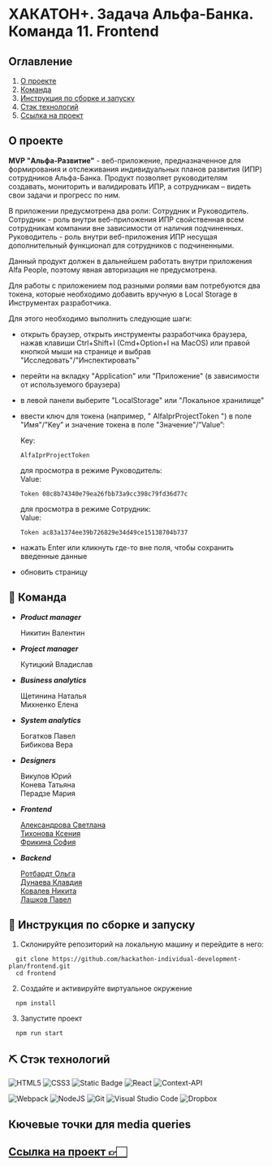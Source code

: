 # ХАКАТОН+. Задача Альфа-Банка. Команда 11. Frontend
## Оглавление <a id="contents"></a>
1. [О проектe](#about)
2. [Команда](#team)
3. [Инструкция по сборке и запуску](#setting)
4. [Cтэк технологий](#technology)
5. [Ссылка на проект](#link)
## О проекте <a id="about"></a>

**MVP "Альфа-Развитие"** - веб-приложение, предназначенное для формирования и отслеживания индивидуальных планов развития (ИПР) сотрудников Альфа-Банка. Продукт позволяет руководителям создавать, мониторить и валидировать ИПР, а сотрудникам – видеть свои задачи и прогресс по ним.  

В приложении предусмотрена два роли: Сотрудник и Руководитель.  
Сотрудник - роль внутри веб-приложения ИПР свойственная всем сотрудникам компании вне зависимости от наличия подчиненных.  
Руководитель - роль внутри веб-приложения ИПР несущая дополнительный функционал для сотрудников с подчиненными.  

Данный продукт должен в дальнейшем работать внутри приложения Alfa People, поэтому явная авторизация не предусмотрена.  

Для работы с приложением под разными ролями вам потребуются два токена, которые необходимо добавить вручную в Local Storage в Инструментах разработчика.  

Для этого необходимо выполнить следующие шаги:
* открыть браузер, открыть инструменты разработчика браузера, нажав клавиши Ctrl+Shift+I (Cmd+Option+I на MacOS) или правой кнопкой мыши на странице и выбрав "Исследовать"/"Инспектировать"
* перейти на вкладку "Application" или "Приложение" (в зависимости от используемого браузера)
* в левой панели выберите "LocalStorage" или "Локальное хранилище"
* ввести ключ для токена (например, " AlfaIprProjectToken ") в поле "Имя"/”Key” и значение токена в поле "Значение"/”Value”:
  
  Key:  
  ```
  AlfaIprProjectToken
  ```
  
  для просмотра в режиме Руководитель:  
  Value:  
  ```
  Token 08c8b74340e79ea26fbb73a9cc398c79fd36d77c
  ```  
  для просмотра в режиме Сотрудник:  
  Value:  
  ```
  Token ac83a1374ee39b726829e34d49ce15138704b737
  ```  
  
* нажать Enter или кликнуть где-то вне поля, чтобы сохранить введенные данные
* обновить страницу



## &#128101; Команда <a id="team"></a>
- ***Product manager***
  
  Никитин Валентин  

- ***Project manager***
  
  Кутицкий Владислав  

- ***Business analytics***
  
  Щетинина Наталья  
  Михненко Елена  

- ***System analytics***
  
  Богатков Павел  
  Бибикова Вера  

- ***Designers***
  
  Викулов Юрий  
  Конева Татьяна  
  Перадзе Мария  

- ***Frontend***
  
  [Александрова Светлана](https://github.com/SvetAlexa)  
  [Тихонова Ксения](https://github.com/TikhonovaKs)  
  [Фрикина София](https://github.com/SofiaFrikina)  

- ***Backend***
  
  [Ротбардт Ольга](https://github.com/esfiro4ka)  
  [Дунаева Клавдия](https://github.com/KlavaD)  
  [Ковалев Никита](https://github.com/NV-Kovalev)  
  [Лашков Павел](https://github.com/hutji)  
  
## :file_folder: Инструкция по сборке и запуску <a id="setting"></a>
1. Склонируйте репозиторий на локальную машину и перейдите в него:
  ```
    git clone https://github.com/hackathon-individual-development-plan/frontend.git
    cd frontend
  ```

2. Создайте и активируйте виртуальное окружение
  ```
    npm install
  ```
3. Запустите проект
  ```
    npm run start
  ```
## ⛏️ Cтэк технологий <a id="technology"></a>
![HTML5](https://img.shields.io/badge/html5-%23E34F26.svg?style=for-the-badge&logo=html5&logoColor=white)
![CSS3](https://img.shields.io/badge/css3-%231572B6.svg?style=for-the-badge&logo=css3&logoColor=white)
![Static Badge](https://img.shields.io/badge/JavaScript-orange?style=for-the-badge&logo=javascript&logoColor=white&labelColor=orange&color=orange)
![React](https://img.shields.io/badge/react-%2320232a.svg?style=for-the-badge&logo=react&logoColor=%2361DAFB)
![Context-API](https://img.shields.io/badge/Context--Api-000000?style=for-the-badge&logo=react)

![Webpack](https://img.shields.io/badge/webpack-%238DD6F9.svg?style=for-the-badge&logo=webpack&logoColor=black)
![NodeJS](https://img.shields.io/badge/node.js-6DA55F?style=for-the-badge&logo=node.js&logoColor=white)
![Git](https://img.shields.io/badge/git-%23F05033.svg?style=for-the-badge&logo=git&logoColor=white)
![Visual Studio Code](https://img.shields.io/badge/Visual%20Studio%20Code-0078d7.svg?style=for-the-badge&logo=visual-studio-code&logoColor=white)
![Dropbox](https://img.shields.io/badge/Dropbox-%233B4D98.svg?style=for-the-badge&logo=Dropbox&logoColor=white)
## Кючевые точки для media queries
## [Ссылка на проект 👉🏻](https://yahackathon.ddns.net) <a id="link"></a>

  

